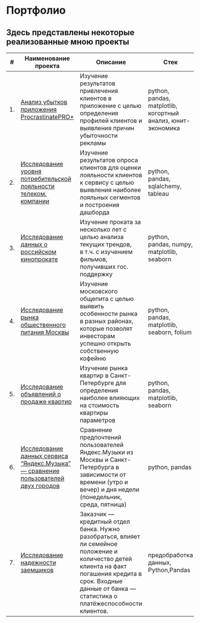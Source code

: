 
# Портфолио
## Здесь представлены некоторые реализованные мною проекты

| #    | Наименование проекта                | Описание                                                     | Стек                                                         |
| ---- | ------------------------------------------------------------ | ------------------------------------------------------------ | ------------------------------------------------------------ |
| 1.   | [Анализ убытков приложения ProcrastinatePRO+](https://github.com/Vadimius1010/Portfolio/tree/main/%D0%90%D0%BD%D0%B0%D0%BB%D0%B8%D0%B7%20%D1%83%D0%B1%D1%8B%D1%82%D0%BA%D0%BE%D0%B2%20%D0%BF%D1%80%D0%B8%D0%BB%D0%BE%D0%B6%D0%B5%D0%BD%D0%B8%D1%8F%20ProcrastinatePRO%2B) | Изучение результатов привлечения клиентов в приложение с целью определения профилей клиентов и выявления причин убыточности рекламы<br/> | python, pandas, matplotlib, когортный анализ, юнит-экономика |
| 2.   | [Исследование уровня потребительской лояльности телеком. компании](https://github.com/Vadimius1010/Portfolio/tree/main/%D0%98%D1%81%D1%81%D0%BB%D0%B5%D0%B4%D0%BE%D0%B2%D0%B0%D0%BD%D0%B8%D0%B5%20%D1%83%D1%80%D0%BE%D0%B2%D0%BD%D1%8F%20%D0%BF%D0%BE%D1%82%D1%80%D0%B5%D0%B1%D0%B8%D1%82%D0%B5%D0%BB%D1%8C%D1%81%D0%BA%D0%BE%D0%B9%20%D0%BB%D0%BE%D1%8F%D0%BB%D1%8C%D0%BD%D0%BE%D1%81%D1%82%D0%B8%20%D1%82%D0%B5%D0%BB%D0%B5%D0%BA%D0%BE%D0%BC.%20%D0%BA%D0%BE%D0%BC%D0%BF%D0%B0%D0%BD%D0%B8%D0%B8) | Изучение результатов опроса клиентов для оценки лояльности клиентов к сервису с целью выявления наиболее лояльных сегментов и построения дашборда<br/> | python, pandas, sqlalchemy, tableau |
| 3.   | [Исследование данных о российском кинопрокате](https://github.com/Dmitriykuprienko/Portfolio/blob/main/Исследование%20данных%20о%20российском%20кинопрокате/Исследование%20данных%20о%20российском%20кинопрокате%20(1).ipynb) | Изучение проката за несколько лет с целью  анализа текущих трендов,  <br/> в т.ч. с изучением фильмов, получивших гос. поддержку <br/> | python, pandas, numpy, matplotlib, seaborn |
| 4.   | [Исследование рынка общественного питания Москвы](https://github.com/Vadimius1010/Portfolio/tree/main/%D0%98%D1%81%D1%81%D0%BB%D0%B5%D0%B4%D0%BE%D0%B2%D0%B0%D0%BD%D0%B8%D0%B5%20%D1%80%D1%8B%D0%BD%D0%BA%D0%B0%20%D0%BE%D0%B1%D1%89%D0%B5%D1%81%D1%82%D0%B2%D0%B5%D0%BD%D0%BD%D0%BE%D0%B3%D0%BE%20%D0%BF%D0%B8%D1%82%D0%B0%D0%BD%D0%B8%D1%8F%20%D0%9C%D0%BE%D1%81%D0%BA%D0%B2%D1%8B) | Изучение московского общепита с целью выявить особенности рынка в разных районах, <br/> которые позволят инвесторам успешно открыть собственную кофейню <br/> | python, pandas, matplotlib, seaborn, folium |
| 5.   | [Исследование объявлений о продаже квартир](https://github.com/Dmitriykuprienko/Portfolio/blob/main/Исследование%20объявлений%20о%20продаже%20квартир/Исследование%20объявлений%20о%20продаже%20квартир.ipynb) | Изучение рынка квартир в Санкт-Петербурге для определения <br/> наиболее влияющих на стоимость квартиры параметров <br/> | python, pandas, matplotlib, seaborn |
| 6.   | [Исследование данных сервиса “Яндекс.Музыка” — сравнение пользователей двух городов](https://github.com/Dmitriykuprienko/Portfolio/blob/main/Исследование%20данных%20сервиса%20“Яндекс.Музыка”%20—%20сравнение%20пользователей%20двух%20городов/Исследование%20данных%20сервиса%20“Яндекс.Музыка”%20—%20сравнение%20пользователей%20двух%20городов.ipynb) | Сравнение предпочтений пользователей Яндекс.Музыки из Москвы и Санкт-Петербурга в зависимости от времени (утро и вечер) и дня недели (понедельник, среда, пятница) | python, pandas |
| 7.   | [Исследование надежности заемщиков](https://github.com/Dmitriykuprienko/Portfolio/blob/main/Исследование%20данных%20сервиса%20“Яндекс.Музыка”%20—%20сравнение%20пользователей%20двух%20городов/Исследование%20данных%20сервиса%20“Яндекс.Музыка”%20—%20сравнение%20пользователей%20двух%20городов.ipynb) | Заказчик — кредитный отдел банка. Нужно разобраться, влияет ли семейное положение и количество детей клиента на факт погашения кредита в срок. Входные данные от банка — статистика о платёжеспособности клиентов. | предобработка данных, Python,Pandas |

